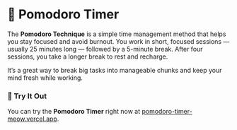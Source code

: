 # 🍅 Pomodoro Timer

The **Pomodoro Technique** is a simple time management method that helps you stay focused and avoid burnout.
You work in short, focused sessions — usually 25 minutes long — followed by a 5-minute break.
After four sessions, you take a longer break to rest and recharge.

It’s a great way to break big tasks into manageable chunks and keep your mind fresh while working.


### 🚀 Try It Out

You can try the **Pomodoro Timer** right now at [pomodoro-timer-meow.vercel.app](https://pomodoro-timer-meow.vercel.app/).

